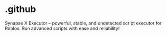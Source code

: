 # .github
Synapse X Executor – powerful, stable, and undetected script executor for Roblox. Run advanced scripts with ease and reliability!
